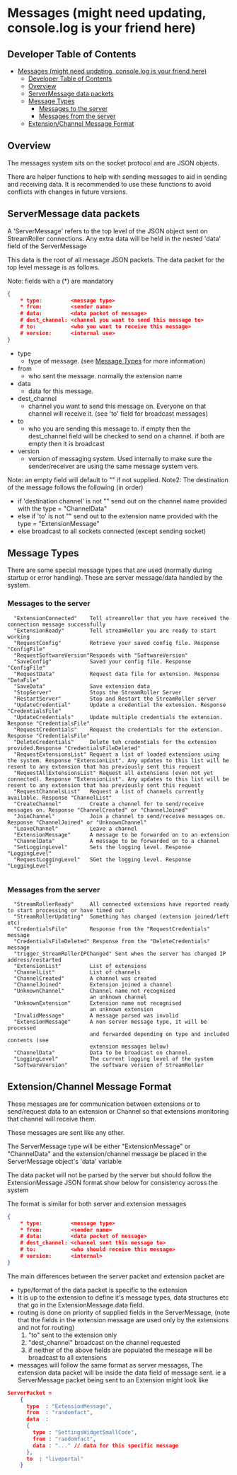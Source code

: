 # Messages (might need updating, console.log is your friend here)

## Developer Table of Contents

- [Messages (might need updating, console.log is your friend here)](#messages-might-need-updating-consolelog-is-your-friend-here)
  - [Developer Table of Contents](#developer-table-of-contents)
  - [Overview](#overview)
  - [ServerMessage data packets](#servermessage-data-packets)
  - [Message Types](#message-types)
    - [Messages to the server](#messages-to-the-server)
    - [Messages from the server](#messages-from-the-server)
  - [Extension/Channel Message Format](#extensionchannel-message-format)

## Overview

The messages system sits on the socket protocol and are JSON objects.

There are helper functions to help with sending messages to aid in sending and receiving data. It is recommended to use these functions to avoid conflicts with changes in future versions.

## ServerMessage data packets

A 'ServerMessage' refers to the top level of the JSON object sent on StreamRoller connections. Any extra data will be held in the nested 'data' field of the ServerMessage

This data is the root of all message JSON packets. The data packet for the top level message is as follows.

Note: fields with a (*) are mandatory

```json
{
    * type:         <message type>
    * from:         <sender name>
    # data:         <data packet of message>
    # dest_channel: <channel you want to send this message to>
    # to:           <who you want to receive this message>
    # version:      <internal use>
}
```

- type
  - type of message. (see [Message Types](#message-types) for more information)
- from
  - who sent the message. normally the extension name
- data
  - data for this message.
- dest_channel
  - channel you want to send this message on. Everyone on that channel will receive it. (see 'to' field for broadcast messages)
- to
  - who you are sending this message to. if empty then the dest_channel field will be checked to send on a channel. if both are empty then it is broadcast
- version
  - version of messaging system. Used internally to make sure the sender/receiver are using the same message system vers.

Note: an empty field will default to "" if not supplied.
Note2: The destination of the message follows the following (in order)

- if 'destination channel' is not ""
  send out on the channel name provided with the type = "ChannelData"
- else if 'to' is not ""
  send out to the extension name provided with the type = "ExtensionMessage"
- else broadcast to all sockets connected (except sending socket)

## Message Types

There are some special message types that are used (normally during startup or error handling). These are server message/data handled by the system.

### Messages to the server

```text
  "ExtensionConnected"    Tell streamroller that you have received the connection message successfully
  "ExtensionReady"        Tell streamRoller you are ready to start working
  "RequestConfig"         Retrieve your saved config file. Response "ConfigFile"
  "RequestSoftwareVersion"Responds with "SoftwareVersion"
  "SaveConfig"            Saved your config file. Response "ConfigFile"
  "RequestData"           Request data file for extension. Response "DataFile"
  "SaveData"              Save extension data
  "StopServer"            Stops the StreamRoller Server
  "RestartServer"         Stop and Restart the StreamRoller server
  "UpdateCredential"      Update a credential the extension. Response "CredentialsFile"
  "UpdateCredentials"     Update multiple credentials the extension. Response "CredentialsFile"
  "RequestCredentials"    Request the credentials for the extension. Response "CredentialsFile"
  "DeleteCredentials"     Delete teh credentials for the extension provided.Response "CredentialsFileDeleted"
  "RequestExtensionsList" Request a list of loaded extensions using the system. Response "ExtensionList". Any updates to this list will be resent to any extension that has previously sent this request
  "RequestAllExtensionsList" Request all extensions (even not yet connected). Response "ExtensionList". Any updates to this list will be resent to any extension that has previously sent this request
  "RequestChannelsList"   Request a list of channels currently available. Response "ChannelList"
  "CreateChannel"         Create a channel for to send/receive messages on. Response "ChannelCreated" or "ChannelJoined"
  "JoinChannel"           Join a channel to send/receive messages on. Response "ChannelJoined" or "UnknownChannel"
  "LeaveChannel"          Leave a channel
  "ExtensionMessage"      A message to be forwarded on to an extension
  "ChannelData"           A message to be forwarded on to a channel
  "SetLoggingLevel"       Sets the logging level. Response "LoggingLevel"
  "RequestLoggingLevel"   SGet the logging level. Response "LoggingLevel"
  
```

### Messages from the server

```text
  "StreamRollerReady"     All connected extensions have reported ready to start processing or have timed out
  "StreamRollerUpdating"  Something has changed (extension joined/left etc) 
  "CredentialsFile"       Response from the "RequestCredentials" message
  "CredentialsFileDeleted" Response from the "DeleteCredentials" message
  "trigger_StreamRollerIPChanged" Sent when the server has changed IP address/restarted
  "ExtensionList"         List of extensions
  "ChannelList"           List of channels
  "ChannelCreated"        A channel was created
  "ChannelJoined"         Extension joined a channel
  "UnknownChannel"        Channel name not recognised
                          an unknown channel
  "UnknownExtension"      Extension name not recognised
                          an unknown extension
  "InvalidMessage"        A message parsed was invalid
  "ExtensionMessage"      A non server message type, it will be processed 
                          and forwarded depending on type and included contents (see 
                          extension messages below)
  "ChannelData"           Data to be broadcast on channel.
  "LoggingLevel"          The current logging level of the system
  "SoftwareVersion"       The software version of StreamRoller
```

## Extension/Channel Message Format

These messages are for communication between extensions or to send/request data to an extension or Channel so that extensions monitoring that channel will receive them.

These messages are sent like any other.

The ServerMessage type will be either "ExtensionMessage" or "ChannelData" and the extension/channel message be placed in the ServerMessage object's 'data' variable

The data packet will not be parsed by the server but should follow the ExtensionMessage JSON format show below for consistency across the system

The format is similar for both server and extension messages

```json
{
    * type:         <message type>
    * from:         <sender name>
    # data:         <data packet of message>
    # dest_channel: <channel sent this message to>
    # to:           <who should receive this message>
    # version:      <internal>
}
```

The main differences between the server packet and extension packet are

- type/format of the data packet is specific to the extension
- It is up to the extension to define it's message types, data structures etc that go in the ExtensionMessage.data field.
- routing is done on priority of supplied fields in the ServerMessage, (note that the fields in the extension message are used only by the extensions and not for routing)
    1) "to" sent to the extension only
    2) "dest_channel" broadcast on the channel requested
    3) if neither of the above fields are populated the message will be broadcast to all extensions
- messages will follow the same format as server messages, The extension data packet will be inside the data field of message sent.
  ie a ServerMessage packet being sent to an Extension might look like

```json
ServerPacket =
    {
      type  : "ExtensionMessage",
      from  : "randomfact",
      data  : 
      {
        type : "SettingsWidgetSmallCode",
        from : "randomfact",
        data : "..." // data for this specific message
      },
      to  : "liveportal"
    }
```

